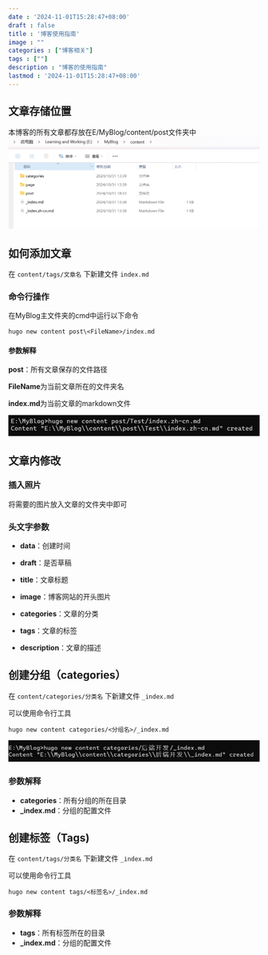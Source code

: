 ```yaml
---
date : '2024-11-01T15:28:47+08:00'
draft : false
title : '博客使用指南'
image : ""
categories : ["博客相关"]
tags : [""]
description : "博客的使用指南"
lastmod : '2024-11-01T15:28:47+08:00'
---
```


## 文章存储位置

本博客的所有文章都存放在E/MyBlog/content/post文件夹中![image-20241031190526917](image-20241031190526917.png)

## 如何添加文章

在 `content/tags/文章名` 下新建文件 `index.md`

### 命令行操作

在MyBlog主文件夹的cmd中运行以下命令

```
hugo new content post\<FileName>/index.md
```

#### 参数解释

**post**：所有文章保存的文件路径

**FileName**为当前文章所在的文件夹名

**index.md**为当前文章的markdown文件

<img src="微信截图_20241031192624.png" alt="微信截图_20241031192624" style="zoom: 80%;" />

## 文章内修改

###  插入照片

将需要的图片放入文章的文件夹中即可

### 头文字参数

- **data**：创建时间

- **draft**：是否草稿

- **title**：文章标题

- **image**：博客网站的开头图片

- **categories**：文章的分类

- **tags**：文章的标签

- **description**：文章的描述

## 创建分组（categories）

在 `content/categories/分类名` 下新建文件 `_index.md`

可以使用命令行工具

```
hugo new content categories/<分组名>/_index.md
```

<img src="微信截图_20241031214934.png" alt="微信截图_20241031214934" style="zoom:80%;" />

### 参数解释

- **categories**：所有分组的所在目录
- **_index.md**：分组的配置文件

## 创建标签（Tags)

在 `content/tags/分类名` 下新建文件 `_index.md`

可以使用命令行工具

```
hugo new content tags/<标签名>/_index.md
```

### 参数解释

- **tags**：所有标签所在的目录
- **_index.md**：分组的配置文件

